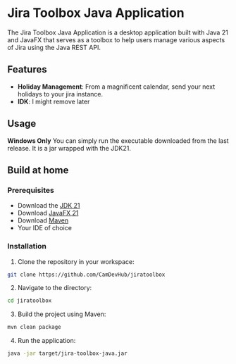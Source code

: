 # Jira Toolbox Java Application

The Jira Toolbox Java Application is a desktop application built with Java 21 and JavaFX that serves as a toolbox to help users manage various aspects of Jira using the Java REST API.

## Features

- **Holiday Management**: From a magnificent calendar, send your next holidays to your jira instance.
- **IDK**: I might remove later

## Usage
**Windows Only**
You can simply run the executable downloaded from the last release. It is a jar wrapped with the JDK21.

## Build at home
### Prerequisites

 - Download the [JDK 21](https://www.oracle.com/fr/java/technologies/downloads/)
 - Download [JavaFX 21](https://gluonhq.com/products/javafx/)
 - Download [Maven](https://maven.apache.org/download.cgi)
 - Your IDE of choice
 
### Installation
1. Clone the repository in your workspace:

```bash
git clone https://github.com/CamDevHub/jiratoolbox
```

2. Navigate to the directory:

```bash
cd jiratoolbox
```

3. Build the project using Maven:

```bash
mvn clean package
```

4. Run the application:

```bash
java -jar target/jira-toolbox-java.jar
```
